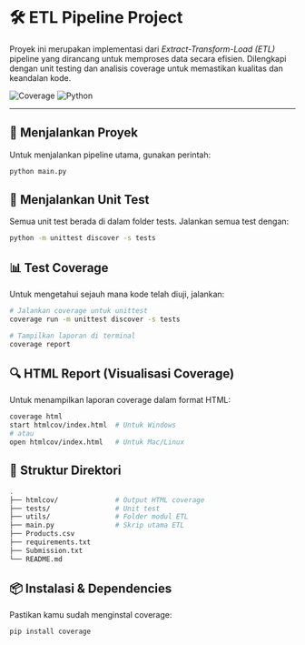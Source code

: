 # 🛠️ ETL Pipeline Project

Proyek ini merupakan implementasi dari *Extract-Transform-Load (ETL)* pipeline yang dirancang untuk memproses data secara efisien. Dilengkapi dengan unit testing dan analisis coverage untuk memastikan kualitas dan keandalan kode.

![Coverage](https://img.shields.io/badge/coverage-92%25-brightgreen)
![Python](https://img.shields.io/badge/python-3.10%2B-blue)

---

## 🚀 Menjalankan Proyek

Untuk menjalankan pipeline utama, gunakan perintah:

```bash
python main.py
```

## 🧪 Menjalankan Unit Test
Semua unit test berada di dalam folder tests. Jalankan semua test dengan:
```bash
python -m unittest discover -s tests
```

## 📊 Test Coverage
Untuk mengetahui sejauh mana kode telah diuji, jalankan:
```bash
# Jalankan coverage untuk unittest
coverage run -m unittest discover -s tests

# Tampilkan laporan di terminal
coverage report
```

## 🔍 HTML Report (Visualisasi Coverage)
Untuk menampilkan laporan coverage dalam format HTML:
```bash
coverage html
start htmlcov/index.html  # Untuk Windows
# atau
open htmlcov/index.html   # Untuk Mac/Linux
```

## 📝 Struktur Direktori
```bash
.
├── htmlcov/              # Output HTML coverage
├── tests/                # Unit test
├── utils/                # Folder modul ETL
├── main.py               # Skrip utama ETL
├── Products.csv         
├── requirements.txt     
├── Submission.txt        
└── README.md
```

## 📦 Instalasi & Dependencies
Pastikan kamu sudah menginstal coverage:
```bash
pip install coverage
```
